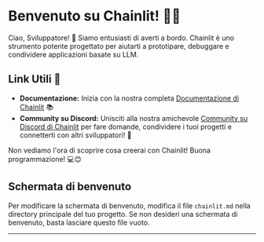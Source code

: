 <!--
CO_OP_TRANSLATOR_METADATA:
{
  "original_hash": "c49526c7abc56b0b5f1e835c1739f18e",
  "translation_date": "2025-09-24T21:35:25+00:00",
  "source_file": "Module08/chainlit.md",
  "language_code": "it"
}
-->
# Benvenuto su Chainlit! 🚀🤖

Ciao, Sviluppatore! 👋 Siamo entusiasti di averti a bordo. Chainlit è uno strumento potente progettato per aiutarti a prototipare, debuggare e condividere applicazioni basate su LLM.

## Link Utili 🔗

- **Documentazione:** Inizia con la nostra completa [Documentazione di Chainlit](https://docs.chainlit.io) 📚
- **Community su Discord:** Unisciti alla nostra amichevole [Community su Discord di Chainlit](https://discord.gg/k73SQ3FyUh) per fare domande, condividere i tuoi progetti e connetterti con altri sviluppatori! 💬

Non vediamo l'ora di scoprire cosa creerai con Chainlit! Buona programmazione! 💻😊

## Schermata di benvenuto

Per modificare la schermata di benvenuto, modifica il file `chainlit.md` nella directory principale del tuo progetto. Se non desideri una schermata di benvenuto, basta lasciare questo file vuoto.

---

